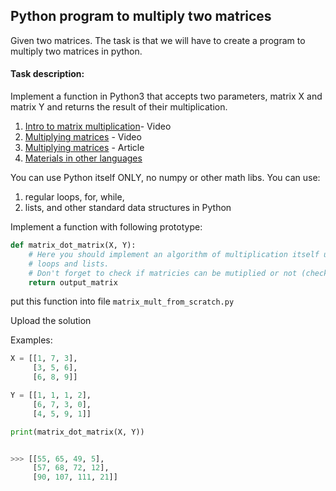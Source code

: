 ## Python program to multiply two matrices
Given two matrices. 
The task is that we will have to create a program to multiply two matrices in python.

#### Task description:

Implement a function in Python3 that accepts two parameters, matrix X and matrix Y and returns the
result of their multiplication. 

1. [Intro to matrix multiplication](https://www.khanacademy.org/math/precalculus/precalc-matrices/multiplying-matrices-by-matrices/v/matrix-multiplication-intro)- Video
2. [Multiplying matrices](https://www.khanacademy.org/math/precalculus/precalc-matrices/multiplying-matrices-by-matrices/v/multiplying-a-matrix-by-a-matrix) - Video
3. [Multiplying matrices](https://www.khanacademy.org/math/precalculus/precalc-matrices/multiplying-matrices-by-matrices/a/multiplying-matrices) - Article
4. [Materials in other languages](https://ru.wikipedia.org/wiki/%D0%A3%D0%BC%D0%BD%D0%BE%D0%B6%D0%B5%D0%BD%D0%B8%D0%B5_%D0%BC%D0%B0%D1%82%D1%80%D0%B8%D1%86)


You can use Python itself ONLY, no numpy or other math libs. You can use: 
1. regular loops, for, while, 
2. lists, and other standard data structures in Python



Implement a function with following prototype:
```python
def matrix_dot_matrix(X, Y):
    # Here you should implement an algorithm of multiplication itself using
    # loops and lists.
    # Don't forget to check if matricies can be mutiplied or not (check shape of each matrix)
    return output_matrix
```

put this function into file ```matrix_mult_from_scratch.py```

Upload the solution


Examples:
```python
X = [[1, 7, 3],
     [3, 5, 6],
     [6, 8, 9]]

Y = [[1, 1, 1, 2],
     [6, 7, 3, 0],
     [4, 5, 9, 1]]

print(matrix_dot_matrix(X, Y))


>>> [[55, 65, 49, 5],
     [57, 68, 72, 12],
     [90, 107, 111, 21]]
```


